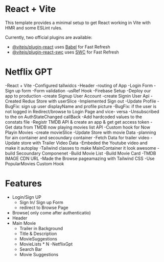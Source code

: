 # React + Vite

This template provides a minimal setup to get React working in Vite with HMR and some ESLint rules.

Currently, two official plugins are available:

- [@vitejs/plugin-react](https://github.com/vitejs/vite-plugin-react/blob/main/packages/plugin-react/README.md) uses [Babel](https://babeljs.io/) for Fast Refresh
- [@vitejs/plugin-react-swc](https://github.com/vitejs/vite-plugin-react-swc) uses [SWC](https://swc.rs/) for Fast Refresh

# Netflix GPT
 -React + Vite
 -Configured tallwidcs
 -Header
 -routing of App
 -Login Form
 -Sign up form
 -Form validation
 -usRef Hook
 -Firebase Setup
 -Deploy our app to production
 -create Signup User Account
 -create Signin User Api
 -Created Redux Store with  userSlice
 -Implemented Sign out 
 -Update Profile
 -BugFix: sign up user displayName and profile picture 
 -BugFix: if the user is not logged in Redirect/browse to Login Page and vice- versa
 -Unsubscribed to the on AuthStateChanged callBack
 -Add hardcoded values to the constats file
 -Registr TMDB API & create an app & get get access token
 -Get data from TMDB now playing movies list API
 -Custom hook for Now Playin Movies
 -create movieSlice
 -Update Store with movie Data
 -planning for ain container and secoundary container
 -Fetch Data for trailer video
 -Update store with Trailer Video Data
 -Embeded the Youtube video and make it autoplay 
 -Tailwind classes to make MainContainer  it look  awesome
 -build Secoundary Componenet 
 -Build Movie List
 -Build Movie Card
 -TMDB IMAGE CDN URL
 -Made the Browse pageamazing with Tailwind CSS
 -Use PopularMovies Custom Hook

 # Features
 - Login/Sign UP
    - Sign In/ Sign up Form
    - redirect to Browse Page
 - Browse( only come after authenticatio)
  - Header
  - Main Movie
    - Trailer in Background
    - Title & Description
    - MovieSuggestions
    - MovieLists * N
 -NetflixGpt 
    - Search Bar
    - Movie Suggestions